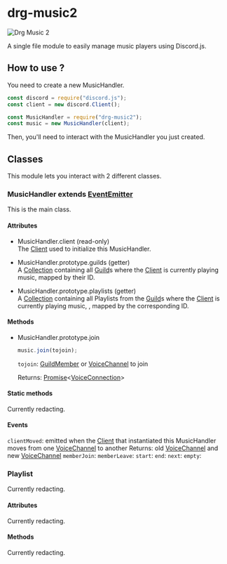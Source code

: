 # drg-music2
![Drg Music 2](https://nodei.co/npm/drg-music2.png?downloads=true&stars=true)


A single file module to easily manage music players using Discord.js.

## How to use ?
You need to create a new MusicHandler.
```js
const discord = require("discord.js");
const client = new discord.Client();

const MusicHandler = require("drg-music2");
const music = new MusicHandler(client);
```

Then, you'll need to interact with the MusicHandler you just created.

## Classes
This module lets you interact with 2 different classes.

### MusicHandler extends [EventEmitter](https://nodejs.org/dist/latest/docs/api/events.html#events_class_eventemitter)
This is the main class.

#### Attributes
* MusicHandler.client (read-only) <br>
  The [Client](https://discord.js.org/#/docs/main/stable/class/Client) used to initialize this MusicHandler.

* MusicHandler.prototype.guilds (getter) <br>
  A [Collection](https://discord.js.org/#/docs/main/stable/class/Collection) containing all [Guild](https://discord.js.org/#/docs/main/stable/class/Guild)s where the [Client](https://discord.js.org/#/docs/main/stable/class/Client) is currently playing music, mapped by their ID.

* MusicHandler.prototype.playlists (getter) <br>
  A [Collection](https://discord.js.org/#/docs/main/stable/class/Collection) containing all Playlists from the [Guild](https://discord.js.org/#/docs/main/stable/class/Guild)s where the [Client](https://discord.js.org/#/docs/main/stable/class/Client) is currently playing music, , mapped by the corresponding ID.

#### Methods
* MusicHandler.prototype.join <br>
  ```js
  music.join(tojoin);
  ```
  ``tojoin``: [GuildMember](https://discord.js.org/#/docs/main/stable/class/GuildMember) or [VoiceChannel](https://discord.js.org/#/docs/main/stable/class/VoiceChannel) to join

  Returns: [Promise](https://developer.mozilla.org/en-US/docs/Web/JavaScript/Reference/Global_Objects/Promise)<[VoiceConnection](https://discord.js.org/#/docs/main/stable/class/VoiceConnection)>

#### Static methods
Currently redacting.

#### Events
``clientMoved``: emitted when the [Client](https://discord.js.org/#/docs/main/stable/class/Client) that instantiated this MusicHandler moves from one [VoiceChannel](https://discord.js.org/#/docs/main/stable/class/VoiceChannel) to another
Returns: old [VoiceChannel](https://discord.js.org/#/docs/main/stable/class/VoiceChannel) and new [VoiceChannel](https://discord.js.org/#/docs/main/stable/class/VoiceChannel)
``memberJoin``:
``memberLeave``:
``start``:
``end``:
``next``:
``empty``:

### Playlist
Currently redacting.

#### Attributes
Currently redacting.

#### Methods
Currently redacting.
